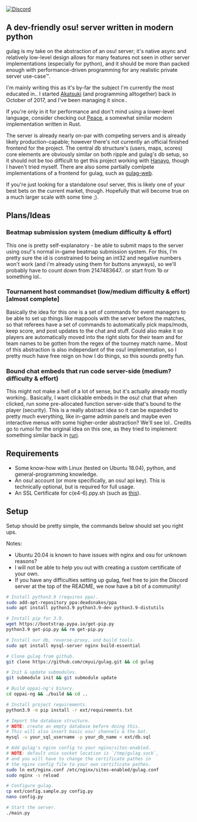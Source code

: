[![Discord](https://discordapp.com/api/guilds/748687781605408908/widget.png?style=shield)](https://discord.gg/ShEQgUx)

## A dev-friendly osu! server written in modern python

gulag is my take on the abstraction of an osu! server; it's native
async and relatively low-level design allows for many features not seen
in other server implementations (especially for python), and it should
be more than packed enough with performance-driven programming for any
realistic private server use-case™️.

I'm mainly writing this as it's by-far the subject I'm currently the most
educated in.. I started [Akatsuki](https://akatsuki.pw/) (and programming
alltogether) back in October of 2017, and I've been managing it since..

If you're only in it for performance and don't mind using a lower-level
language, consider checking out [Peace](https://github.com/Pure-Peace/Peace),
a somewhat similar modern implementation written in Rust.

The server is already nearly on-par with competing servers and is already likely
production-capable; however there's not currently an official finished frontend
for the project. The central db structure's (users, maps, scores) core elements
are obviously similar on both ripple and gulag's db setup, so it should not be too
difficult to get this project working with [Hanayo](https://github.com/osuripple/hanayo),
though I haven't tried myself. There are also some partially comlpete implementations
of a frontend for gulag, such as [gulag-web](https://github.com/Yo-ru/gulag-web).

If you're just looking for a standalone osu! server, this is likely one of your
best bets on the current market, though. Hopefully that will become true on a
much larger scale with some time ;).

## Plans/Ideas

### Beatmap submission system (medium difficulty & effort)

This one is pretty self-explanatory - be able to submit maps to the server
using osu!'s normal in-game beatmap submission system. For this, I'm pretty
sure the id is constrained to being an int32 and negative numbers won't work
(and i'm already using them for buttons anyways), so we'll probably have to
count down from 2147483647.. or start from 1b or something lol..

### Tournament host commandset (low/medium difficulty & effort) [almost complete]

Basically the idea for this one is a set of commands for event managers to be
able to set up things like mappools with the server before the matches, so that
referees have a set of commands to automatically pick maps/mods, keep score,
and post updates to the chat and stuff. Could also make it so players are
automatically moved into the right slots for their team and for team names to
be gotten from the regex of the tourney match name.. Most of this abstraction
is also independant of the osu! implementation, so I pretty much have free reign
on how I do things, so this sounds pretty fun.

### Bound chat embeds that run code server-side (medium? difficulty & effort)

This might not make a hell of a lot of sense, but it's actually already mostly
working.. Basically, I want clickable embeds in the osu! chat that when clicked,
run some pre-allocated function server-side that's bound to the player (security).
This is a really abstract idea so it can be expanded to pretty much everything,
like in-game admin panels and maybe even interactive menus with some higher-order
abstraction? We'll see lol.. Credits go to rumoi for the original idea on this one,
as they tried to implement something similar back in [ruri](https://github.com/rumoi/ruri).

## Requirements

- Some know-how with Linux (tested on Ubuntu 18.04), python, and general-programming knowledge.
- An osu! account (or more specifically, an osu! api key). This is technically optional, but is required for full usage.
- An SSL Certificate for c(e4-6).ppy.sh (such as [this](https://github.com/osuthailand/ainu-certificate)).

## Setup

Setup should be pretty simple, the commands below should set you right ups.

Notes:

- Ubuntu 20.04 is known to have issues with nginx and osu for unknown reasons?
- I will not be able to help you out with creating a custom certificate of your own.
- If you have any difficulties setting up gulag, feel free to join the Discord server at the top of the README, we now have a bit of a community!

```sh
# Install python3.9 (requires ppa).
sudo add-apt-repository ppa:deadsnakes/ppa
sudo apt install python3.9 python3.9-dev python3.9-distutils

# Install pip for 3.9.
wget https://bootstrap.pypa.io/get-pip.py
python3.9 get-pip.py && rm get-pip.py

# Install our db, reverse-proxy, and build tools.
sudo apt install mysql-server nginx build-essential

# Clone gulag from github.
git clone https://github.com/cmyui/gulag.git && cd gulag

# Init & update submodules.
git submodule init && git submodule update

# Build oppai-ng's binary.
cd oppai-ng && ./build && cd ..

# Install project requirements.
python3.9 -m pip install -r ext/requirements.txt

# Import the database structure.
# NOTE: create an empty database before doing this.
# This will also insert basic osu! channels & the bot.
mysql -u your_sql_username -p your_db_name < ext/db.sql

# Add gulag's nginx config to your nginx/sites-enabled.
# NOTE: default unix socket location is `/tmp/gulag.sock`,
# and you will have to change the certificate pathes in
# the nginx config file to your own certificate pathes.
sudo ln ext/nginx.conf /etc/nginx/sites-enabled/gulag.conf
sudo nginx -s reload

# Configure gulag.
cp ext/config.sample.py config.py
nano config.py

# Start the server.
./main.py
```
